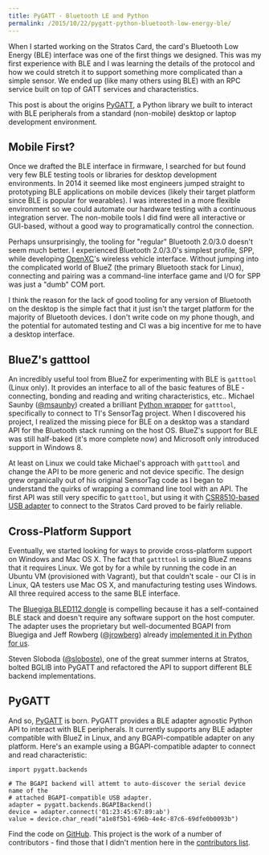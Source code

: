 ```yaml
---
title: PyGATT - Bluetooth LE and Python
permalink: /2015/10/22/pygatt-python-bluetooth-low-energy-ble/
---
```


When I started working on the Stratos Card, the
card's Bluetooth Low Energy (BLE) interface was one of the first things we
designed. This was my first experience with BLE and I was learning the details
of the protocol and how we could stretch it to support something more
complicated than a simple sensor. We ended up (like many others using BLE) with
an RPC service built on top of GATT services and characteristics.

<div class="pullout"> This post is about the origins <a
href="https://github.com/stratosinc/pygatt">PyGATT</a>, a Python library we
built to interact with BLE peripherals from a standard (non-mobile) desktop or
laptop development environment. </div>

## Mobile First?

Once we drafted the BLE interface in firmware, I searched for but found very few
BLE testing tools or libraries for desktop development environments. In 2014 it
seemed like most engineers jumped straight to prototyping BLE applications on
mobile devices (likely their target platform since BLE is popular for
wearables). I was interested in a more flexible environment so we could automate
our hardware testing with a continuous integration server. The non-mobile tools
I did find were all interactive or GUI-based, without a good way to
programatically control the connection.

Perhaps unsurprisingly, the tooling for "regular" Bluetooth 2.0/3.0 doesn't seem
much better. I experienced Bluetooth 2.0/3.0's simplest profile, SPP,
while developing [OpenXC](http://openxcplatform.com)'s wireless vehicle
interface. Without jumping into the complicated world of BlueZ (the primary
Bluetooth stack for Linux), connecting and pairing was a command-line interface
game and I/O for SPP was just a "dumb" COM port.

I think the reason for the lack of good tooling for any version of Bluetooth on
the desktop is the simple fact that it just isn't the target platform for the
majority of Bluetooth devices. I don't write code on my phone though, and the
potential for automated testing and CI was a big incentive for me to have a
desktop interface.

## BlueZ's gatttool

An incredibly useful tool from BlueZ for experimenting with BLE is `gatttool`
(Linux only). It provides an interface to all of the basic features of BLE -
connecting, bonding and reading and writing characteristics, etc.. Michael
Saunby ([@msaunby](https://github.com/msaunby)) created a brilliant [Python
wrapper](https://github.com/msaunby/ble-sensor-pi) for `gatttool`, specifically
to connect to TI's SensorTag project. When I discovered his project, I realized
the missing piece for BLE on a desktop was a standard API for the Bluetooth
stack running on the host OS. BlueZ's support for BLE was still half-baked (it's
more complete now) and Microsoft only introduced support in Windows 8.

At least on Linux we could take Michael's approach with `gatttool` and change
the API to be more generic and not device specific. The design grew organically
out of his original SensorTag code as I began to understand the quirks of
wrapping a command line tool with an API. The first API was still very specific
to `gatttool`, but using it with [CSR8510-based USB
adapter](https://www.adafruit.com/products/1327)  to connect to the Stratos Card
proved to be fairly reliable.

## Cross-Platform Support

Eventually, we started looking for ways to provide cross-platform support on
Windows and Mac OS X. The fact that `gattttool` is using BlueZ means that it
requires Linux. We got by for a while by running the code in an Ubuntu VM
(provisioned with Vagrant), but that couldn't scale - our CI is in Linux, QA
testers use Mac OS X, and manufacturing testing uses Windows. All three required
access to the same BLE interface.

The [Bluegiga BLED112
dongle](https://www.bluegiga.com/en-US/products/bled112-bluetooth-smart-dongle/)
is compelling because it has a self-contained BLE stack and doesn't require any
software support on the host computer. The adapter uses the proprietary but
well-documented BGAPI from Bluegiga and Jeff Rowberg
([@jrowberg](https://github.com/jrowberg/)) already [implemented it in Python
for us](https://github.com/jrowberg/bglib).

Steven Sloboda ([@sloboste](https://github.com/sloboste)), one of the great
summer interns at Stratos, bolted BGLIB into PyGATT and refactored the API to
support different BLE backend implementations.

## PyGATT

And so, [PyGATT](https://github.com/stratosinc/pygatt) is born. PyGATT provides a
BLE adapter agnostic Python API to interact with BLE peripherals. It currently
supports any BLE adapter compatible with BlueZ in Linux, and any
BGAPI-compatible adapter on any platform. Here's an example using a
BGAPI-compatible adapter to connect and read characteristic:

```
import pygatt.backends

# The BGAPI backend will attemt to auto-discover the serial device name of the
# attached BGAPI-compatible USB adapter.
adapter = pygatt.backends.BGAPIBackend()
device = adapter.connect('01:23:45:67:89:ab')
value = device.char_read("a1e8f5b1-696b-4e4c-87c6-69dfe0b0093b")
```

Find the code on [GitHub](https://github.com/stratosinc/pygatt). This project is
the work of a number of contributors - find those that I didn't mention here in
the [contributors
list](https://github.com/stratosinc/pygatt/graphs/contributors).
